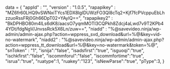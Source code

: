 <span id = 'versionData'>data = {
  "appId" : "",
  "version" : "1.0.5",
  "rapapikey" : "MZ6fr60LHQ9vSWNxiTYcs1EDX8IgIDUWzFO3Ql8cTq2+Kjf7fcPVcppuEbLhzzuoRssFRj0Gh66DpT02+YAylQ==",
  "rapapikey2" : "BkDPHBO80m4lLs6dK8/aacsO7yqmMOTI3CQPkh8Zdcj4aLwd7v9T2KPb44YDt/fdgNgV/JnvssRck5X6Ln/zuw==",
  "niadd" : "%@savevideo.ninja/wp-admin/admin-ajax.php?action=wppress_svd_download&url=%@&key=vid-no-watermark",
  "niadd2" : "%@savevideo.ninja/wp-admin/admin-ajax.php?action=wppress_tt_download&url=%@&key=no-watermark&token=%@",
  "snToken" : "1",
  "isnija":"false",
  "isadsfirst":"true",
  "isguoqi":"true",
  "ischkfirst":"false",
  "iscommforul":"false",
  "iscommfortime":"true",
  "isrua":"true",
  "ruatype":1,
  "ruakey":"123",
  "isNewParse":"true",
  "pType":3,
}</span>

